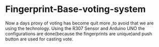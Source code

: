 # Fingerprint-Base-voting-system
Now a days proxy of voting has become quit more ,to avoid that we are using the technology. Using the R307 Sensor and Arduino UNO the configurations are done(because the fingerprints are unique)and push button are used for casting vote.
